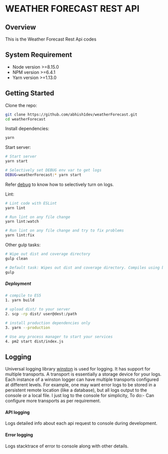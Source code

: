 # WEATHER FORECAST REST API

## Overview

This is the Weather Forecast Rest Api codes

## System Requirement

* Node version >=8.15.0
* NPM version >=6.4.1
* Yarn version >=1.13.0


## Getting Started

Clone the repo:
```sh
git clone https://github.com/abhish1dev/weatherForecast.git
cd weatherForecast
```

Install dependencies:
```sh
yarn
```

Start server:
```sh
# Start server
yarn start

# Selectively set DEBUG env var to get logs
DEBUG=weatherForecast:* yarn start
```
Refer [debug](https://www.npmjs.com/package/debug) to know how to selectively turn on logs.


Lint:
```sh
# Lint code with ESLint
yarn lint

# Run lint on any file change
yarn lint:watch

# Run lint on any file change and try to fix problems
yarn lint:fix
```

Other gulp tasks:
```sh
# Wipe out dist and coverage directory
gulp clean

# Default task: Wipes out dist and coverage directory. Compiles using babel.
gulp
```

##### Deployment

```sh
# compile to ES5
1. yarn build

# upload dist/ to your server
2. scp -rp dist/ user@dest:/path

# install production dependencies only
3. yarn --production

# Use any process manager to start your services
4. pm2 start dist/index.js
```

## Logging

Universal logging library [winston](https://www.npmjs.com/package/winston) is used for logging. It has support for multiple transports.  A transport is essentially a storage device for your logs. Each instance of a winston logger can have multiple transports configured at different levels. For example, one may want error logs to be stored in a persistent remote location (like a database), but all logs output to the console or a local file. I just log to the console for simplicity, To do:- Can configure more transports as per requirement.

#### API logging
Logs detailed info about each api request to console during development.


#### Error logging
Logs stacktrace of error to console along with other details. 
